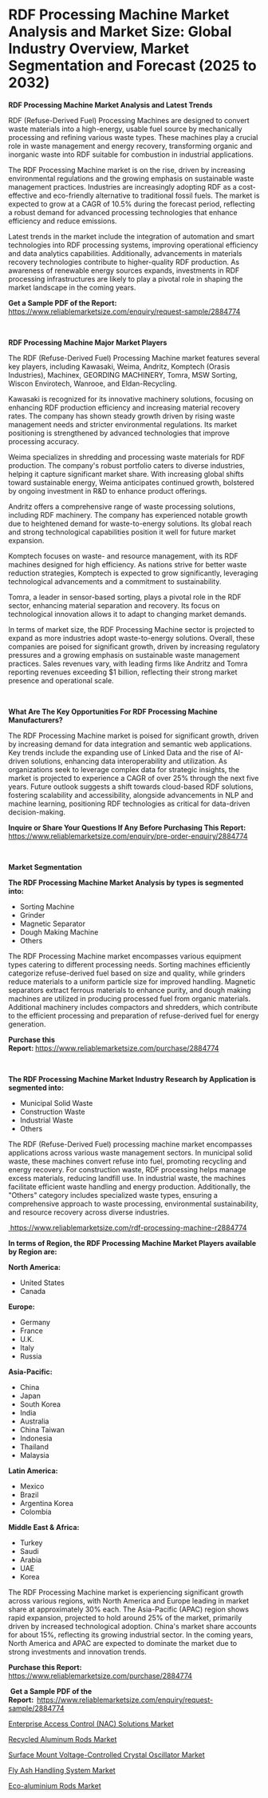 <p><h1>RDF Processing Machine Market Analysis and Market Size: Global Industry Overview, Market Segmentation and Forecast (2025 to 2032)</h1></p><p><strong>RDF Processing Machine Market Analysis and Latest Trends</strong></p>
<p><p>RDF (Refuse-Derived Fuel) Processing Machines are designed to convert waste materials into a high-energy, usable fuel source by mechanically processing and refining various waste types. These machines play a crucial role in waste management and energy recovery, transforming organic and inorganic waste into RDF suitable for combustion in industrial applications.</p><p>The RDF Processing Machine market is on the rise, driven by increasing environmental regulations and the growing emphasis on sustainable waste management practices. Industries are increasingly adopting RDF as a cost-effective and eco-friendly alternative to traditional fossil fuels. The market is expected to grow at a CAGR of 10.5% during the forecast period, reflecting a robust demand for advanced processing technologies that enhance efficiency and reduce emissions. </p><p>Latest trends in the market include the integration of automation and smart technologies into RDF processing systems, improving operational efficiency and data analytics capabilities. Additionally, advancements in materials recovery technologies contribute to higher-quality RDF production. As awareness of renewable energy sources expands, investments in RDF processing infrastructures are likely to play a pivotal role in shaping the market landscape in the coming years.</p></p>
<p><strong>Get a Sample PDF of the Report:&nbsp;</strong> <a href="https://www.reliablemarketsize.com/enquiry/request-sample/2884774?utm_campaign=2034&utm_medium=2&utm_source=Github&utm_content=ia&utm_term=13032025&utm_id=rdf-processing-machine">https://www.reliablemarketsize.com/enquiry/request-sample/2884774</a></p>
<p>&nbsp;</p>
<p><strong>RDF Processing Machine Major Market Players</strong></p>
<p><p>The RDF (Refuse-Derived Fuel) Processing Machine market features several key players, including Kawasaki, Weima, Andritz, Komptech (Orasis Industries), Machinex, GEORDING MACHINERY, Tomra, MSW Sorting, Wiscon Envirotech, Wanrooe, and Eldan-Recycling. </p><p>Kawasaki is recognized for its innovative machinery solutions, focusing on enhancing RDF production efficiency and increasing material recovery rates. The company has shown steady growth driven by rising waste management needs and stricter environmental regulations. Its market positioning is strengthened by advanced technologies that improve processing accuracy.</p><p>Weima specializes in shredding and processing waste materials for RDF production. The company's robust portfolio caters to diverse industries, helping it capture significant market share. With increasing global shifts toward sustainable energy, Weima anticipates continued growth, bolstered by ongoing investment in R&D to enhance product offerings.</p><p>Andritz offers a comprehensive range of waste processing solutions, including RDF machinery. The company has experienced notable growth due to heightened demand for waste-to-energy solutions. Its global reach and strong technological capabilities position it well for future market expansion.</p><p>Komptech focuses on waste- and resource management, with its RDF machines designed for high efficiency. As nations strive for better waste reduction strategies, Komptech is expected to grow significantly, leveraging technological advancements and a commitment to sustainability.</p><p>Tomra, a leader in sensor-based sorting, plays a pivotal role in the RDF sector, enhancing material separation and recovery. Its focus on technological innovation allows it to adapt to changing market demands.</p><p>In terms of market size, the RDF Processing Machine sector is projected to expand as more industries adopt waste-to-energy solutions. Overall, these companies are poised for significant growth, driven by increasing regulatory pressures and a growing emphasis on sustainable waste management practices. Sales revenues vary, with leading firms like Andritz and Tomra reporting revenues exceeding $1 billion, reflecting their strong market presence and operational scale.</p></p>
<p>&nbsp;</p>
<p><strong>What Are The Key Opportunities For RDF Processing Machine Manufacturers?</strong></p>
<p><p>The RDF Processing Machine market is poised for significant growth, driven by increasing demand for data integration and semantic web applications. Key trends include the expanding use of Linked Data and the rise of AI-driven solutions, enhancing data interoperability and utilization. As organizations seek to leverage complex data for strategic insights, the market is projected to experience a CAGR of over 25% through the next five years. Future outlook suggests a shift towards cloud-based RDF solutions, fostering scalability and accessibility, alongside advancements in NLP and machine learning, positioning RDF technologies as critical for data-driven decision-making.</p></p>
<p><strong>Inquire or Share Your Questions If Any Before Purchasing This Report:</strong> <a href="https://www.reliablemarketsize.com/enquiry/pre-order-enquiry/2884774?utm_campaign=2034&utm_medium=2&utm_source=Github&utm_content=ia&utm_term=13032025&utm_id=rdf-processing-machine">https://www.reliablemarketsize.com/enquiry/pre-order-enquiry/2884774</a></p>
<p>&nbsp;</p>
<p><strong>Market Segmentation</strong></p>
<p><strong>The RDF Processing Machine Market Analysis by types is segmented into:</strong></p>
<p><ul><li>Sorting Machine</li><li>Grinder</li><li>Magnetic Separator</li><li>Dough Making Machine</li><li>Others</li></ul></p>
<p><p>The RDF Processing Machine market encompasses various equipment types catering to different processing needs. Sorting machines efficiently categorize refuse-derived fuel based on size and quality, while grinders reduce materials to a uniform particle size for improved handling. Magnetic separators extract ferrous materials to enhance purity, and dough making machines are utilized in producing processed fuel from organic materials. Additional machinery includes compactors and shredders, which contribute to the efficient processing and preparation of refuse-derived fuel for energy generation.</p></p>
<p><strong>Purchase this Report:&nbsp;</strong><a href="https://www.reliablemarketsize.com/purchase/2884774?utm_campaign=2034&utm_medium=2&utm_source=Github&utm_content=ia&utm_term=13032025&utm_id=rdf-processing-machine">https://www.reliablemarketsize.com/purchase/2884774</a></p>
<p>&nbsp;</p>
<p><strong>The RDF Processing Machine Market Industry Research by Application is segmented into:</strong></p>
<p><ul><li>Municipal Solid Waste</li><li>Construction Waste</li><li>Industrial Waste</li><li>Others</li></ul></p>
<p><p>The RDF (Refuse-Derived Fuel) processing machine market encompasses applications across various waste management sectors. In municipal solid waste, these machines convert refuse into fuel, promoting recycling and energy recovery. For construction waste, RDF processing helps manage excess materials, reducing landfill use. In industrial waste, the machines facilitate efficient waste handling and energy production. Additionally, the "Others" category includes specialized waste types, ensuring a comprehensive approach to waste processing, environmental sustainability, and resource recovery across diverse industries.</p></p>
<p><a href="https://www.reliablemarketsize.com/rdf-processing-machine-r2884774?utm_campaign=2034&utm_medium=2&utm_source=Github&utm_content=ia&utm_term=13032025&utm_id=rdf-processing-machine">&nbsp;https://www.reliablemarketsize.com/rdf-processing-machine-r2884774</a></p>
<p><strong>In terms of Region, the RDF Processing Machine Market Players available by Region are:</strong></p>
<p>
    <p> <strong> North America: </strong>
        <ul>
            <li>United States</li>
            <li>Canada</li>
        </ul>
        </p> 
    <p> <strong> Europe: </strong>
        <ul>
            <li>Germany</li>
            <li>France</li>
            <li>U.K.</li>
            <li>Italy</li>
            <li>Russia</li>
        </ul>
        </p> 
    <p> <strong> Asia-Pacific: </strong>
        <ul>
            <li>China</li>
            <li>Japan</li>
            <li>South Korea</li>
            <li>India</li>
            <li>Australia</li>
            <li>China Taiwan</li>
            <li>Indonesia</li>
            <li>Thailand</li>
            <li>Malaysia</li>
        </ul>
        </p> 
    <p> <strong> Latin America: </strong>
        <ul>
            <li>Mexico</li>
            <li>Brazil</li>
            <li>Argentina Korea</li>
            <li>Colombia</li>
        </ul>
        </p> 
    <p> <strong> Middle East & Africa: </strong>
        <ul>
            <li>Turkey</li>
            <li>Saudi</li>
            <li>Arabia</li>
            <li>UAE</li>
            <li>Korea</li>
        </ul>
    </p>
    </p>
<p><p>The RDF Processing Machine market is experiencing significant growth across various regions, with North America and Europe leading in market share at approximately 30% each. The Asia-Pacific (APAC) region shows rapid expansion, projected to hold around 25% of the market, primarily driven by increased technological adoption. China's market share accounts for about 15%, reflecting its growing industrial sector. In the coming years, North America and APAC are expected to dominate the market due to strong investments and innovation trends.</p></p>
<p><strong>Purchase this Report: </strong><a href="https://www.reliablemarketsize.com/purchase/2884774?utm_campaign=2034&utm_medium=2&utm_source=Github&utm_content=ia&utm_term=13032025&utm_id=rdf-processing-machine">https://www.reliablemarketsize.com/purchase/2884774</a></p>
<p>&nbsp;<strong>Get a Sample PDF of the Report:&nbsp;&nbsp;</strong><a href="https://www.reliablemarketsize.com/enquiry/request-sample/2884774?utm_campaign=2034&utm_medium=2&utm_source=Github&utm_content=ia&utm_term=13032025&utm_id=rdf-processing-machine">https://www.reliablemarketsize.com/enquiry/request-sample/2884774</a></p>
<p><strong></strong></p>
<p><p><a href="https://github.com/moroesarta/Market-Research-Report-List-1/blob/main/enterprise-access-control-nac-solutions-market.md?utm_campaign=2034&utm_medium=2&utm_source=Github&utm_content=ia&utm_term=13032025&utm_id=rdf-processing-machine">Enterprise Access Control (NAC) Solutions Market</a></p><p><a href="https://github.com/seherlouize/Market-Research-Report-List-1/blob/main/recycled-aluminum-rods-market.md?utm_campaign=2034&utm_medium=2&utm_source=Github&utm_content=ia&utm_term=13032025&utm_id=rdf-processing-machine">Recycled Aluminum Rods Market</a></p><p><a href="https://github.com/sadaandilou/Market-Research-Report-List-1/blob/main/surface-mount-voltage-controlled-crystal-oscillator-market.md?utm_campaign=2034&utm_medium=2&utm_source=Github&utm_content=ia&utm_term=13032025&utm_id=rdf-processing-machine">Surface Mount Voltage-Controlled Crystal Oscillator Market</a></p><p><a href="https://github.com/ChiragRp1/Market-Research-Report-List-7/blob/main/fly-ash-handling-system-market.md?utm_campaign=2034&utm_medium=2&utm_source=Github&utm_content=ia&utm_term=13032025&utm_id=rdf-processing-machine">Fly Ash Handling System Market</a></p><p><a href="https://github.com/laconiioba3/Market-Research-Report-List-1/blob/main/eco-aluminium-rods-market.md?utm_campaign=2034&utm_medium=2&utm_source=Github&utm_content=ia&utm_term=13032025&utm_id=rdf-processing-machine">Eco-aluminium Rods Market</a></p></p>